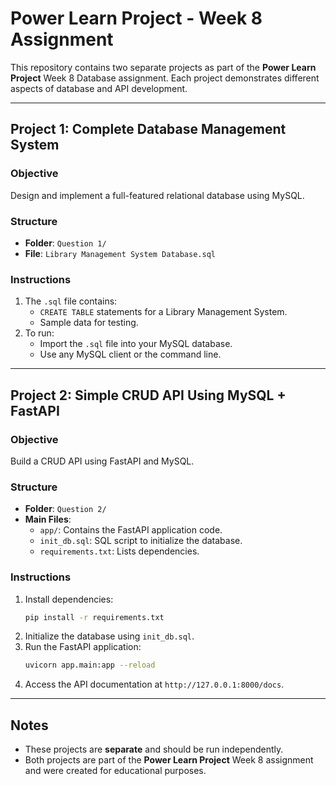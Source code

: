 # Power Learn Project - Week 8 Assignment

This repository contains two separate projects as part of the **Power Learn Project** Week 8 Database assignment. Each project demonstrates different aspects of database and API development.

---

## Project 1: Complete Database Management System

### Objective
Design and implement a full-featured relational database using MySQL.

### Structure
- **Folder**: `Question 1/`
- **File**: `Library Management System Database.sql`

### Instructions
1. The `.sql` file contains:
   - `CREATE TABLE` statements for a Library Management System.
   - Sample data for testing.
2. To run:
   - Import the `.sql` file into your MySQL database.
   - Use any MySQL client or the command line.

---

## Project 2: Simple CRUD API Using MySQL + FastAPI

### Objective
Build a CRUD API using FastAPI and MySQL.

### Structure
- **Folder**: `Question 2/`
- **Main Files**:
  - `app/`: Contains the FastAPI application code.
  - `init_db.sql`: SQL script to initialize the database.
  - `requirements.txt`: Lists dependencies.

### Instructions
1. Install dependencies:
   ```bash
   pip install -r requirements.txt
   ```
2. Initialize the database using `init_db.sql`.
3. Run the FastAPI application:
   ```bash
   uvicorn app.main:app --reload
   ```
4. Access the API documentation at `http://127.0.0.1:8000/docs`.

---

## Notes
- These projects are **separate** and should be run independently.
- Both projects are part of the **Power Learn Project** Week 8 assignment and were created for educational purposes.